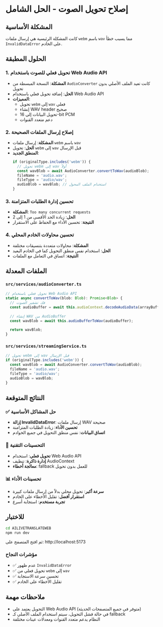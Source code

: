 # إصلاح تحويل الصوت - الحل الشامل

## المشكلة الأساسية
كانت المشكلة الرئيسية هي إرسال ملفات `webm` باسم `wav` مما يسبب خطأ `InvalidDataError` على الخادم.

## الحلول المطبقة

### 1. تحويل فعلي للصوت باستخدام Web Audio API
- **المشكلة**: النسخة المبسطة من `AudioConverter` كانت تعيد الملف الأصلي بدون تحويل
- **الحل**: إضافة تحويل فعلي باستخدام Web Audio API
- **المميزات**:
  - تحويل `webm` إلى `wav` فعلي
  - إنشاء WAV header صحيح
  - تحويل البيانات إلى 16-bit PCM
  - دعم متعدد القنوات

### 2. إصلاح إرسال الملفات الصحيحة
- **المشكلة**: إرسال ملفات `webm` باسم `wav`
- **الحل**: تحويل `webm` إلى `wav` قبل الإرسال
- **المنطق الجديد**:
  ```typescript
  if (originalType.includes('webm')) {
    // تحويل webm إلى wav أولاً
    const wavBlob = await AudioConverter.convertToWav(audioBlob);
    fileName = 'audio.wav';
    fileType = 'audio/wav';
    audioBlob = wavBlob; // استخدام الملف المحول
  }
  ```

### 3. تحسين إدارة الطلبات المتزامنة
- **المشكلة**: `Too many concurrent requests`
- **الحل**: زيادة الحد الأقصى من 1 إلى 2
- **النتيجة**: تحسين الأداء مع الحفاظ على الاستقرار

### 4. تحسين محاولات الخادم المحلي
- **المشكلة**: محاولات متعددة بتنسيقات مختلفة
- **الحل**: استخدام نفس منطق التحويل كما في الخادم البعيد
- **النتيجة**: اتساق في التعامل مع الملفات

## الملفات المعدلة

### `src/services/audioConverter.ts`
```typescript
// تحويل فعلي باستخدام Web Audio API
static async convertToWav(blob: Blob): Promise<Blob> {
  // فك تشفير الصوت
  const audioBuffer = await this.audioContext.decodeAudioData(arrayBuffer);
  
  // إنشاء WAV من AudioBuffer
  const wavBlob = await this.audioBufferToWav(audioBuffer);
  
  return wavBlob;
}
```

### `src/services/streamingService.ts`
```typescript
// تحويل webm إلى wav قبل الإرسال
if (originalType.includes('webm')) {
  const wavBlob = await AudioConverter.convertToWav(audioBlob);
  fileName = 'audio.wav';
  fileType = 'audio/wav';
  audioBlob = wavBlob;
}
```

## النتائج المتوقعة

### ✅ حل المشاكل الأساسية
- **إزالة InvalidDataError**: إرسال ملفات WAV صحيحة
- **تحسين الأداء**: زيادة الطلبات المتزامنة
- **اتساق البيانات**: نفس منطق التحويل في جميع الخوادم

### 🔧 التحسينات التقنية
- **تحويل فعلي**: استخدام Web Audio API
- **إدارة ذاكرة**: تنظيف AudioContext
- **معالجة أخطاء**: fallback للعمل بدون تحويل

### 📊 تحسينات الأداء
- **سرعة أكبر**: تحويل محلي بدلاً من إرسال ملفات كبيرة
- **استقرار أفضل**: تقليل الأخطاء على الخادم
- **تجربة مستخدم**: استجابة أسرع

## للاختبار
```bash
cd AILIVETRANSLATEWEB
npm run dev
```

ثم افتح المتصفح على: http://localhost:5173

### مؤشرات النجاح
- ✅ عدم ظهور `InvalidDataError`
- ✅ تحويل فعلي من `webm` إلى `wav`
- ✅ تحسين سرعة الاستجابة
- ✅ تقليل الأخطاء على الخادم

## ملاحظات مهمة
- التحويل يعتمد على Web Audio API (متوفر في جميع المتصفحات الحديثة)
- في حالة فشل التحويل، سيتم استخدام الملف الأصلي كـ fallback
- النظام يدعم متعدد القنوات ومعدلات عينات مختلفة 
